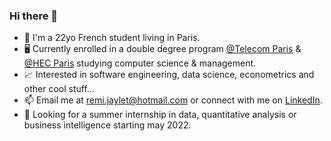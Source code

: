 ### Hi there 👋

- 🥐 I'm a 22yo French student living in Paris. 
- 🖥️ Currently enrolled in a double degree program [@Telecom Paris]( https://www.telecom-paris.fr/en/home) & [@HEC Paris]( https://www.hec.edu/en) studying computer science & management.
- 📈 Interested in software engineering, data science, econometrics and other cool stuff...
- 📫 Email me at remi.jaylet@hotmail.com or connect with me on [LinkedIn](https://www.linkedin.com/in/r%C3%A9mi-jaylet-b75232190/).
- 📁 Looking for a summer internship in data, quantitative analysis or business intelligence starting may 2022.
